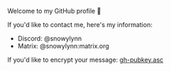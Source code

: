 Welcome to my GitHub profile :rat:

If you'd like to contact me, here's my information:
- Discord: @snowylynn
- Matrix: @snowylynn:matrix.org

If you'd like to encrypt your message: [gh-pubkey.asc](https://raw.githubusercontent.com/DreamyLynn/DreamyLynn/main/gh-pubkey.asc)
